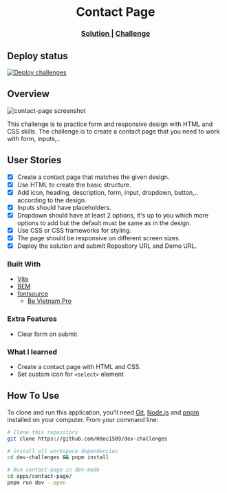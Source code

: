 <h1 align="center">Contact Page</h1>

<div align="center">
  <h3>
    <a href="https://hdoc1509.github.io/dev-challenges/contact-page/">
      Solution
    </a>
    <span> | </span>
    <a href="https://devchallenges.io/challenge/contact-page">
      Challenge
    </a>
  </h3>
</div>

## Deploy status

[![Deploy challenges][deploy]](https://github.com/Hdoc1509/dev-challenges/actions/workflows/deploy.yml)

## Overview

![contact-page screenshot](https://github.com/user-attachments/assets/7c7abe31-3d79-4de6-b3e4-e3faa8bfea28)

This challenge is to practice form and responsive design with HTML and CSS
skills. The challenge is to create a contact page that you need to work with
form, inputs,..

## User Stories

- [x] Create a contact page that matches the given design.
- [x] Use HTML to create the basic structure.
- [x] Add icon, heading, description, form, input, dropdown, button,.. according
      to the design.
- [x] Inputs should have placeholders.
- [x] Dropdown should have at least 2 options, it's up to you which more options
      to add but the default must be same as in the design.
- [x] Use CSS or CSS frameworks for styling.
- [x] The page should be responsive on different screen sizes.
- [x] Deploy the solution and submit Repository URL and Demo URL.

### Built With

- [Vite](https://vitejs.dev/)
- [BEM](https://getbem.com/)
- [fontsource](https://fontsource.org/)
  - [Be Vietnam Pro](https://fontsource.org/fonts/be-vietnam-pro)

### Extra Features

- Clear form on submit

### What I learned

- Create a contact page with HTML and CSS.
- Set custom icon for `<select>` element

## How To Use

To clone and run this application, you'll need [Git](https://git-scm.com),
[Node.js](https://nodejs.org/en/download/) and
[pnpm](https://pnpm.io/installation) installed on your computer. From your
command line:

```bash
# Clone this repository
git clone https://github.com/Hdoc1509/dev-challenges

# install all workspace dependencies
cd dev-challenges && pnpm install

# Run contact-page in dev-mode
cd apps/contact-page/
pnpm run dev --open
```

[deploy]: https://github.com/Hdoc1509/dev-challenges/actions/workflows/deploy.yml/badge.svg
